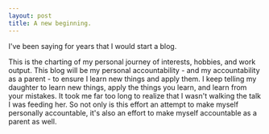 ```yaml
---
layout: post
title: A new beginning. 
---
```


I've been saying for years that I would start a blog. 

This is the charting of my personal journey of interests, hobbies, and work output. This blog will be my personal accountability - and my accountability as a parent - to ensure I learn new things and apply them. I keep telling my daughter to learn new things, apply the things you learn, and learn from your mistakes. It took me far too long to realize that I wasn't walking the talk I was feeding her. So not only is this effort an attempt to make myself personally accountable, it's also an effort to make myself accountable as a parent as well. 
